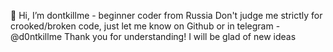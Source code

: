 👋 
Hi, I’m dontkillme - beginner coder from Russia
Don't judge me strictly for crooked/broken code, just let me know on Github or in telegram - @d0ntkillme
Thank you for understanding! I will be glad of new ideas

<!---
dontkillm3/dontkillm3 is a ✨ special ✨ repository because its `README.md` (this file) appears on your GitHub profile.
You can click the Preview link to take a look at your changes.
--->
